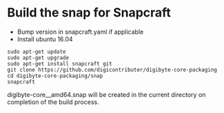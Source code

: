 # Build the snap for Snapcraft

- Bump version in snapcraft.yaml if applicable
- Install ubuntu 16.04

```shell
sudo apt-get update
sudo apt-get upgrade
sudo apt-get install snapcraft git
git clone https://github.com/digicontributer/digibyte-core-packaging
cd digibyte-core-packaging/snap
snapcraft
```

digibyte-core_<VERSION>_amd64.snap will be created in the current directory on completion of the build process.